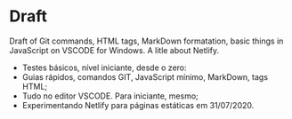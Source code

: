 # Draft
Draft of Git commands, HTML tags, MarkDown formatation, basic things in JavaScript on VSCODE for Windows. A litle about Netlify.  

- Testes básicos, nível iniciante, desde o zero:
- Guias rápidos, comandos GIT, JavaScript mínimo, MarkDown, tags HTML;
- Tudo no editor VSCODE. Para iniciante, mesmo;
- Experimentando Netlify para páginas estáticas em 31/07/2020.
